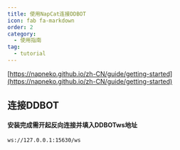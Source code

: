 ```yaml
---
title: 使用NapCat连接DDBOT
icon: fab fa-markdown
order: 2
category:
  - 使用指南
tag:
  - tutorial
---
```


[https://napneko.github.io/zh-CN/guide/getting-started](https://napneko.github.io/zh-CN/guide/getting-started)


## 连接DDBOT

#### 安装完成需开起反向连接并填入DDBOTws地址

```
ws://127.0.0.1:15630/ws
```